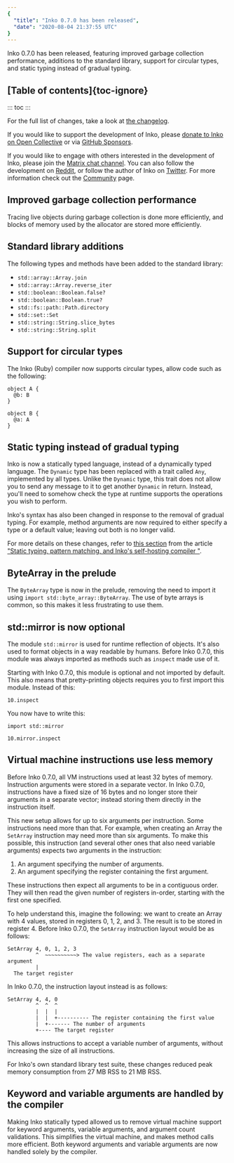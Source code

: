 ```yaml
---
{
  "title": "Inko 0.7.0 has been released",
  "date": "2020-08-04 21:37:55 UTC"
}
---
```


Inko 0.7.0 has been released, featuring improved garbage collection performance,
additions to the standard library, support for circular types, and static typing
instead of gradual typing.

## [Table of contents]{toc-ignore}

::: toc
:::

For the full list of changes, take a look at
[the changelog](https://github.com/inko-lang/inko/blob/7c955324671da3897041f156ac08019086ed250d/CHANGELOG.md#070---august-04-2020).

If you would like to support the development of Inko, please [donate to Inko on
Open Collective](https://opencollective.com/inko-lang) or via [GitHub
Sponsors](https://github.com/sponsors/YorickPeterse/).

If you would like to engage with others interested in the development of Inko,
please join the [Matrix chat
channel](https://app.element.io/#/room/#inko-lang:matrix.org). You can also follow
the development on [Reddit](https://www.reddit.com/r/inko/), or follow the
author of Inko on [Twitter](https://archive.is/6LWOm). For more
information check out the [Community](/community) page.

## Improved garbage collection performance

Tracing live objects during garbage collection is done more efficiently, and
blocks of memory used by the allocator are stored more efficiently.

## Standard library additions

The following types and methods have been added to the standard library:

- `std::array::Array.join`
- `std::array::Array.reverse_iter`
- `std::boolean::Boolean.false?`
- `std::boolean::Boolean.true?`
- `std::fs::path::Path.directory`
- `std::set::Set`
- `std::string::String.slice_bytes`
- `std::string::String.split`

## Support for circular types

The Inko (Ruby) compiler now supports circular types, allow code such as the
following:

```inko
object A {
  @b: B
}

object B {
  @a: A
}
```

## Static typing instead of gradual typing

Inko is now a statically typed language, instead of a dynamically typed
language. The `Dynamic` type has been replaced with a trait called `Any`,
implemented by all types. Unlike the `Dynamic` type, this trait does not allow
you to send any message to it to get another `Dynamic` in return. Instead,
you'll need to somehow check the type at runtime supports the operations you
wish to perform.

Inko's syntax has also been changed in response to the removal of gradual
typing. For example, method arguments are now required to either specify a type
or a default value; leaving out both is no longer valid.

For more details on these changes, refer to [this
section](/news/static-typing-pattern-matching-and-inkos-self-hosting-compiler/#header-inko-is-now-statically-typed)
from the article ["Static typing, pattern matching, and Inko's self-hosting
compiler
"](/news/static-typing-pattern-matching-and-inkos-self-hosting-compiler/).

## ByteArray in the prelude

The `ByteArray` type is now in the prelude, removing the need to import it using
`import std::byte_array::ByteArray`. The use of byte arrays is common, so this
makes it less frustrating to use them.

## std::mirror is now optional

The module `std::mirror` is used for runtime reflection of objects. It's also
used to format objects in a way readable by humans. Before Inko 0.7.0, this
module was always imported as methods such as `inspect` made use of it.

Starting with Inko 0.7.0, this module is optional and not imported by default.
This also means that pretty-printing objects requires you to first import this
module. Instead of this:

```inko
10.inspect
```

You now have to write this:

```inko
import std::mirror

10.mirror.inspect
```

## Virtual machine instructions use less memory

Before Inko 0.7.0, all VM instructions used at least 32 bytes of memory.
Instruction arguments were stored in a separate vector. In Inko 0.7.0,
instructions have a fixed size of 16 bytes and no longer store their arguments
in a separate vector; instead storing them directly in the instruction itself.

This new setup allows for up to six arguments per instruction. Some instructions
need more than that. For example, when creating an Array the `SetArray`
instruction may need more than six arguments. To make this possible, this
instruction (and several other ones that also need variable arguments) expects
two arguments in the instruction:

1. An argument specifying the number of arguments.
1. An argument specifying the register containing the first argument.

These instructions then expect all arguments to be in a contiguous order. They
will then read the given number of registers in-order, starting with the first
one specified.

To help understand this, imagine the following: we want to create an Array with
4 values, stored in registers 0, 1, 2, and 3. The result is to be stored in
register 4. Before Inko 0.7.0, the `SetArray` instruction layout would be as
follows:

```
SetArray 4, 0, 1, 2, 3
         ^  ~~~~~~~~~~> The value registers, each as a separate argument
         |
  The target register
```

In Inko 0.7.0, the instruction layout instead is as follows:

```
SetArray 4, 4, 0
         ^  ^  ^
         |  |  |
         |  |  +---------- The register containing the first value
         |  +------- The number of arguments
         +---- The target register
```

This allows instructions to accept a variable number of arguments, without
increasing the size of all instructions.

For Inko's own standard library test suite, these changes reduced peak memory
consumption from 27 MB RSS to 21 MB RSS.

## Keyword and variable arguments are handled by the compiler

Making Inko statically typed allowed us to remove virtual machine support for
keyword arguments, variable arguments, and argument count validations. This
simplifies the virtual machine, and makes method calls more efficient. Both
keyword arguments and variable arguments are now handled solely by the compiler.
